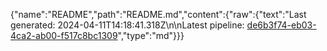 {"name":"README","path":"README.md","content":{"raw":{"text":"Last generated: 2024-04-11T14:18:41.318Z\n\nLatest pipeline: [de6b3f74-eb03-4ca2-ab00-f517c8bc1309](/pipeline/de6b3f74-eb03-4ca2-ab00-f517c8bc1309)","type":"md"}}}